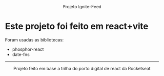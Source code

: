<center> Projeto Ignite-Feed </center>
<h1>Este projeto foi feito em react+vite</h1>
Foram usadas as bibliotecas:
<ul>
  <li>
    phosphor-react
  </li>
  <li>
    date-fns
  </li>
</ul>
<hr>
<center>
Projeto feito em base a trilha do porto digital de react da Rocketseat
</center>
